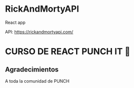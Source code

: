 # RickAndMortyAPI
React app 

API: https://rickandmortyapi.com/

# CURSO DE REACT PUNCH IT 🥊


## Agradecimientos

A toda la comunidad de PUNCH

